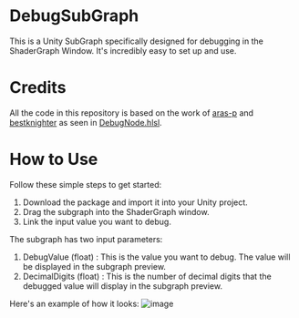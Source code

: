 # DebugSubGraph
This is a Unity SubGraph specifically designed for debugging in the ShaderGraph Window. It's incredibly easy to set up and use.

# Credits
All the code in this repository is based on the work of [aras-p](https://github.com/aras-p) and [bestknighter](https://github.com/bestknighter) as seen in [DebugNode.hlsl](https://gist.github.com/aras-p/657a4947bb8a4549fda53a84bb91fb25). 

# How to Use
Follow these simple steps to get started:

1. Download the package and import it into your Unity project.
2. Drag the subgraph into the ShaderGraph window.
3. Link the input value you want to debug.

The subgraph has two input parameters:

1. DebugValue (float) : This is the value you want to debug. The value will be displayed in the subgraph preview.
2. DecimalDigits (float) : This is the number of decimal digits that the debugged value will display in the subgraph preview.

Here's an example of how it looks:
![image](https://github.com/WillardPeng/DebugSubGraph/assets/42560230/8a0816ae-8913-48de-b025-76fdd2d9ac44)
